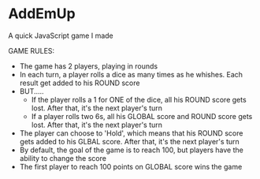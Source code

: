 # AddEmUp
A quick JavaScript game I made

GAME RULES:
- The game has 2 players, playing in rounds
- In each turn, a player rolls a dice as many times as he whishes. Each result get added to his ROUND score
- BUT.....
    - If the player rolls a 1 for ONE of the dice, all his ROUND score gets lost. After that, it's the next player's turn
    - If a player rolls two 6s, all his GLOBAL score and ROUND score gets lost. After that, it's the next player's turn
- The player can choose to 'Hold', which means that his ROUND score gets added to his GLBAL score. After that, it's the next player's turn
- By default, the goal of the game is to reach 100, but players have the ability to change the score
- The first player to reach 100 points on GLOBAL score wins the game
